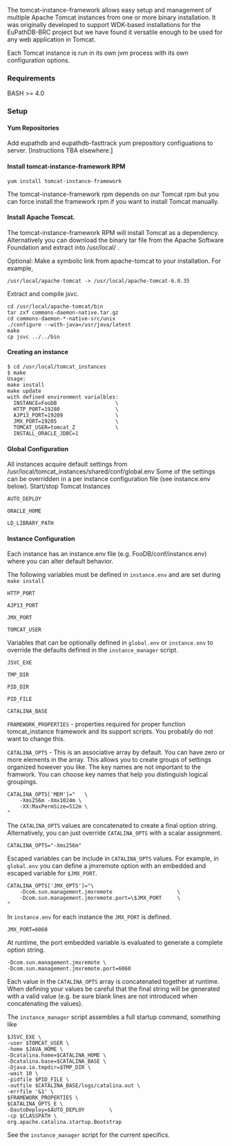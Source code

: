 <!---
This doc is written with Markdown syntax.
http://daringfireball.net/projects/markdown/
-->

The tomcat-instance-framework allows easy setup and management of multiple Apache Tomcat instances from one or more binary installation. It was originally developed to support WDK-based installations for the EuPathDB-BRC project but we have found it versatile enough to be used for any web application in Tomcat.

Each Tomcat instance is run in its own jvm process with its own configuration options.

### Requirements

BASH >= 4.0

### Setup

#### Yum Repositories

Add eupathdb and eupathdb-fasttrack yum prepository configuations to server. [Instructions TBA elsewhere.]

#### Install tomcat-instance-framework RPM

    yum install tomcat-instance-framework

The tomcat-instance-framework rpm depends on our Tomcat rpm but you can force install the framework rpm if you want to install Tomcat manually.

#### Install Apache Tomcat. 

The tomcat-instance-framework RPM will install Tomcat as a dependency. Alternatively you can download the binary tar file from the Apache Software Foundation and extract into /usr/local/ . 

Optional: Make a symbolic link from apache-tomcat to your installation. For example,

    /usr/local/apache-tomcat -> /usr/local/apache-tomcat-6.0.35

Extract and compile jsvc.

    cd /usr/local/apache-tomcat/bin
    tar zxf commons-daemon-native.tar.gz
    cd commons-daemon-*-native-src/unix
    ./configure --with-java=/usr/java/latest
    make
    cp jsvc ../../bin



#### Creating an instance

    $ cd /usr/local/tomcat_instances
    $ make
    Usage:
    make install
    make update
    with defined environment varialbles:
      INSTANCE=FooDB                   \
      HTTP_PORT=19280                  \
      AJP13_PORT=19209                 \
      JMX_PORT=19205                   \
      TOMCAT_USER=tomcat_Z             \
      INSTALL_ORACLE_JDBC=1

#### Global Configuration

All instances acquire default settings from /usr/local/tomcat_instances/shared/conf/global.env
Some of the settings can be overridden in a per instance configuration file (see instance.env below).
Start/stop Tomcat Instances

`AUTO_DEPLOY`

`ORACLE_HOME`

`LD_LIBRARY_PATH`

#### Instance Configuration

Each instance has an instance.env file (e.g. FooDB/conf/instance.env) where you can alter default behavior.

The following variables must be defined in `instance.env` and are set during `make install`

`HTTP_PORT`

`AJP13_PORT`

`JMX_PORT`

`TOMCAT_USER`


Variables that can be optionally defined in `global.env` or `instance.env` to override the defaults defined in the `instance_manager` script.


`JSVC_EXE`

`TMP_DIR`

`PID_DIR`

`PID_FILE`

`CATALINA_BASE`

`FRAMEWORK_PROPERTIES` - properties required for proper function tomcat_instance framework and its support scripts. You probably do not want to change this.

`CATALINA_OPTS` - This is an associative array by default. You can have zero or more elements in the array. This allows you to create groups of settings organized however you like. The key names are not important to the framwork. You can choose key names that help you distinguish logical groupings. 

    CATALINA_OPTS['MEM']="   \
        -Xms256m -Xmx1024m \
        -XX:MaxPermSize=512m \
    "

The `CATALINA_OPTS` values are concatenated to create a final option string. Alternatively, you can just override `CATALINA_OPTS` with a scalar assignment.

    CATALINA_OPTS="-Xms256m"

Escaped variables can be include in `CATALINA_OPTS` values. For example, in `global.env` you can define a jmxremote option with an embedded and escaped variable for `$JMX_PORT`.

    CATALINA_OPTS['JMX_OPTS']="\
        -Dcom.sun.management.jmxremote                     \
        -Dcom.sun.management.jmxremote.port=\$JMX_PORT     \
    "

In `instance.env` for each instance the `JMX_PORT` is defined.

    JMX_PORT=6060

At runtime, the port embedded variable is evaluated to generate a complete option string.
    
    -Dcom.sun.management.jmxremote \
    -Dcom.sun.management.jmxremote.port=6060

Each value in the `CATALINA_OPTS` array is concatenated together at runtime. When defining your values be careful that the final string will be generated with a valid value (e.g. be sure blank lines are not introduced when concatenating the values).

The `instance_manager` script assembles a full startup command, something like

    $JSVC_EXE \
    -user $TOMCAT_USER \
    -home $JAVA_HOME \
    -Dcatalina.home=$CATALINA_HOME \
    -Dcatalina.base=$CATALINA_BASE \
    -Djava.io.tmpdir=$TMP_DIR \
    -wait 10 \
    -pidfile $PID_FILE \
    -outfile $CATALINA_BASE/logs/catalina.out \
    -errfile '&1' \
    $FRAMEWORK_PROPERTIES \
    $CATALINA_OPTS_E \
    -DautoDeploy=$AUTO_DEPLOY        \
    -cp $CLASSPATH \
    org.apache.catalina.startup.Bootstrap
    
See the `instance_manager` script for the current specifics.


    